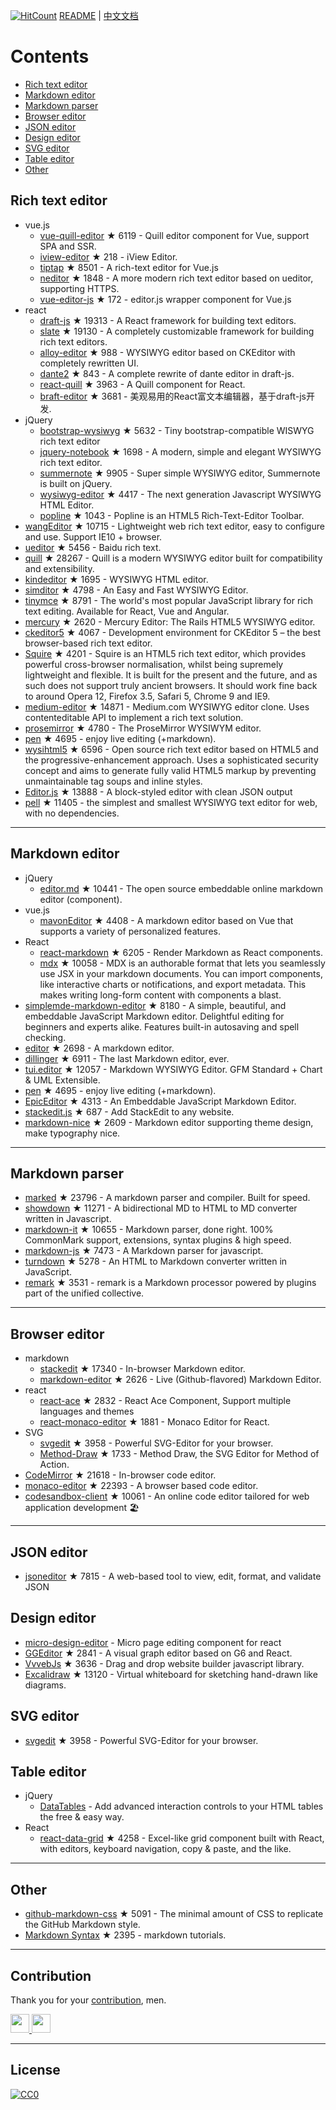 
[![HitCount](http://hits.dwyl.com/xjh22222228/awesome-web-editor.svg)](http://hits.dwyl.com/xjh22222228/awesome-web-editor) [README](README.md) | [中文文档](README_zh-CN.md)


# Contents
- [Rich text editor](#Rich-text-editor)
- [Markdown editor](#Markdown-editor)
- [Markdown parser](#Markdown-parser)
- [Browser editor](#Browser-editor)
- [JSON editor](#JSON-editor)
- [Design editor](#Design-editor)
- [SVG editor](#SVG-editor)
- [Table editor](#Table-editor)
- [Other](#Other)



## Rich text editor
- vue.js
  - [vue-quill-editor](https://github.com/surmon-china/vue-quill-editor) ★ 6119 - Quill editor component for Vue, support SPA and SSR.
  - [iview-editor](https://github.com/iview/iview-editor) ★ 218 - iView Editor.
  - [tiptap](https://github.com/heyscrumpy/tiptap) ★ 8501 - A rich-text editor for Vue.js
  - [neditor](https://github.com/notadd/neditor) ★ 1848 - A more modern rich text editor based on ueditor, supporting HTTPS.
  - [vue-editor-js](https://github.com/ChangJoo-Park/vue-editor-js) ★ 172 - editor.js wrapper component for Vue.js
- react
  - [draft-js](https://github.com/facebook/draft-js) ★ 19313 - A React framework for building text editors.
  - [slate](https://github.com/ianstormtaylor/slate) ★ 19130 - A completely customizable framework for building rich text editors.
  - [alloy-editor](https://github.com/liferay/alloy-editor/) ★ 988 - WYSIWYG editor based on CKEditor with completely rewritten UI.
  - [dante2](https://github.com/michelson/dante2) ★ 843 - A complete rewrite of dante editor in draft-js.
  - [react-quill](https://github.com/zenoamaro/react-quill) ★ 3963 - A Quill component for React.
  - [braft-editor](https://github.com/margox/braft-editor) ★ 3681 - 美观易用的React富文本编辑器，基于draft-js开发.
- jQuery
  - [bootstrap-wysiwyg](https://github.com/mindmup/bootstrap-wysiwyg/) ★ 5632 - Tiny bootstrap-compatible WISWYG rich text editor
  - [jquery-notebook](https://github.com/raphaelcruzeiro/jquery-notebook) ★ 1698 - A modern, simple and elegant WYSIWYG rich text editor.
  - [summernote](https://github.com/summernote/summernote) ★ 9905 - Super simple WYSIWYG editor, Summernote is built on jQuery.
  - [wysiwyg-editor](https://github.com/froala/wysiwyg-editor) ★ 4417 - The next generation Javascript WYSIWYG HTML Editor.
  - [popline](https://github.com/kenshin54/popline) ★ 1043 - Popline is an HTML5 Rich-Text-Editor Toolbar.
- [wangEditor](https://github.com/wangeditor-team/wangEditor) ★ 10715 - Lightweight web rich text editor, easy to configure and use. Support IE10 + browser.
- [ueditor](https://github.com/fex-team/ueditor) ★ 5456 - Baidu rich text.
- [quill](https://github.com/quilljs/quill) ★ 28267 - Quill is a modern WYSIWYG editor built for compatibility and extensibility.
- [kindeditor](https://github.com/kindsoft/kindeditor) ★ 1695 - WYSIWYG HTML editor.
- [simditor](https://github.com/mycolorway/simditor) ★ 4798 - An Easy and Fast WYSIWYG Editor.
- [tinymce](https://github.com/tinymce/tinymce) ★ 8791 - The world's most popular JavaScript library for rich text editing. Available for React, Vue and Angular.
- [mercury](https://github.com/jejacks0n/mercury) ★ 2620 - Mercury Editor: The Rails HTML5 WYSIWYG editor.
- [ckeditor5](https://github.com/ckeditor/ckeditor5) ★ 4067 - Development environment for CKEditor 5 – the best browser-based rich text editor.
- [Squire](https://github.com/neilj/Squire) ★ 4201 - Squire is an HTML5 rich text editor, which provides powerful cross-browser normalisation, whilst being supremely lightweight and flexible. It is built for the present and the future, and as such does not support truly ancient browsers. It should work fine back to around Opera 12, Firefox 3.5, Safari 5, Chrome 9 and IE9.
- [medium-editor](https://github.com/yabwe/medium-editor) ★ 14871 - Medium.com WYSIWYG editor clone. Uses contenteditable API to implement a rich text solution.
- [prosemirror](https://github.com/ProseMirror/prosemirror) ★ 4780 - The ProseMirror WYSIWYM editor.
- [pen](https://github.com/sofish/pen) ★ 4695 - enjoy live editing (+markdown).
- [wysihtml5](https://github.com/xing/wysihtml5) ★ 6596 - Open source rich text editor based on HTML5 and the progressive-enhancement approach. Uses a sophisticated security concept and aims to generate fully valid HTML5 markup by preventing unmaintainable tag soups and inline styles.
- [Editor.js](https://github.com/codex-team/editor.js) ★ 13888 - A block-styled editor with clean JSON output
- [pell](https://github.com/jaredreich/pell) ★ 11405 - the simplest and smallest WYSIWYG text editor for web, with no dependencies.



---


## Markdown editor
- jQuery
  - [editor.md](https://github.com/pandao/editor.md) ★ 10441 - The open source embeddable online markdown editor (component).
- vue.js
  - [mavonEditor](https://github.com/hinesboy/mavonEditor) ★ 4408 - A markdown editor based on Vue that supports a variety of personalized features.
- React
  - [react-markdown](https://github.com/remarkjs/react-markdown) ★ 6205 - Render Markdown as React components.
  - [mdx](https://github.com/mdx-js/mdx) ★ 10058 - MDX is an authorable format that lets you seamlessly use JSX in your markdown documents. You can import components, like interactive charts or notifications, and export metadata. This makes writing long-form content with components a blast.
- [simplemde-markdown-editor](https://github.com/sparksuite/simplemde-markdown-editor) ★ 8180 -  A simple, beautiful, and embeddable JavaScript Markdown editor. Delightful editing for beginners and experts alike. Features built-in autosaving and spell checking.
- [editor](https://github.com/lepture/editor) ★ 2698 - A markdown editor.
- [dillinger](https://github.com/joemccann/dillinger) ★ 6911 - The last Markdown editor, ever.
- [tui.editor](https://github.com/nhnent/tui.editor) ★ 12057 - Markdown WYSIWYG Editor. GFM Standard + Chart & UML Extensible.
- [pen](https://github.com/sofish/pen) ★ 4695 - enjoy live editing (+markdown).
- [EpicEditor](https://github.com/OscarGodson/EpicEditor) ★ 4313 - An Embeddable JavaScript Markdown Editor.
- [stackedit.js](https://github.com/benweet/stackedit.js) ★ 687 - Add StackEdit to any website.
- [markdown-nice](https://github.com/mdnice/markdown-nice) ★ 2609 - Markdown editor supporting theme design, make typography nice.


---




## Markdown parser
- [marked](https://github.com/markedjs/marked) ★ 23796 - A markdown parser and compiler. Built for speed.
- [showdown](https://github.com/showdownjs/showdown) ★ 11271 - A bidirectional MD to HTML to MD converter written in Javascript.
- [markdown-it](https://github.com/markdown-it/markdown-it) ★ 10655 - Markdown parser, done right. 100% CommonMark support, extensions, syntax plugins & high speed.
- [markdown-js](https://github.com/evilstreak/markdown-js) ★ 7473 - A Markdown parser for javascript.
- [turndown](https://github.com/domchristie/turndown) ★ 5278 - An HTML to Markdown converter written in JavaScript.
- [remark](https://github.com/remarkjs/remark) ★ 3531 - remark is a Markdown processor powered by plugins part of the unified collective.



---



## Browser editor
- markdown
  - [stackedit](https://github.com/benweet/stackedit) ★ 17340 - In-browser Markdown editor.
  - [markdown-editor](https://github.com/jbt/markdown-editor) ★ 2626 - Live (Github-flavored) Markdown Editor.
- react
  - [react-ace](https://github.com/securingsincity/react-ace) ★ 2832 - React Ace Component, Support multiple languages and themes
  - [react-monaco-editor](https://github.com/react-monaco-editor/react-monaco-editor) ★ 1881 - Monaco Editor for React.
- SVG
  - [svgedit](https://github.com/SVG-Edit/svgedit) ★ 3958 - Powerful SVG-Editor for your browser.
  - [Method-Draw](https://github.com/methodofaction/Method-Draw) ★ 1733 - Method Draw, the SVG Editor for Method of Action.
- [CodeMirror](https://github.com/codemirror/CodeMirror) ★ 21618 - In-browser code editor.
- [monaco-editor](https://github.com/Microsoft/monaco-editor) ★ 22393 - A browser based code editor.
- [codesandbox-client](https://github.com/codesandbox/codesandbox-client) ★ 10061 - An online code editor tailored for web application development 🏖️


---


## JSON editor
- [jsoneditor](https://github.com/josdejong/jsoneditor) ★ 7815 - A web-based tool to view, edit, format, and validate JSON


## Design editor
- [micro-design-editor](https://github.com/xjh22222228/micro-design-editor) - Micro page editing component for react
- [GGEditor](https://github.com/alibaba/GGEditor) ★ 2841 - A visual graph editor based on G6 and React.
- [VvvebJs](https://github.com/givanz/VvvebJs) ★ 3636 - Drag and drop website builder javascript library.
- [Excalidraw](https://github.com/excalidraw/excalidraw) ★ 13120 - Virtual whiteboard for sketching hand-drawn like diagrams.



## SVG editor
- [svgedit](https://github.com/SVG-Edit/svgedit) ★ 3958 - Powerful SVG-Editor for your browser.




## Table editor
- jQuery
  - [DataTables](https://datatables.net/) - Add advanced interaction controls
to your HTML tables the free & easy way.
- React
  - [react-data-grid](https://github.com/adazzle/react-data-grid) ★ 4258 - Excel-like grid component built with React, with editors, keyboard navigation, copy & paste, and the like.



---

## Other
- [github-markdown-css](https://github.com/sindresorhus/github-markdown-css) ★ 5091 - The minimal amount of CSS to replicate the GitHub Markdown style.
- [Markdown Syntax](https://github.com/younghz/Markdown) ★ 2395 - markdown tutorials.



---


## Contribution
Thank you for your [contribution](https://github.com/xjh22222228/awesome-web-editor/issues), men.

<a href="https://github.com/1c7/">
  <img src="https://avatars1.githubusercontent.com/u/1804755?s=460&v=4" width="30px" height="30px" />
</a>
<a href="https://github.com/ChangJoo-Park/">
  <img src="https://avatars1.githubusercontent.com/u/1451365?s=460&v=4" width="30px" height="30px" />
</a>


---



## License
[![CC0](http://mirrors.creativecommons.org/presskit/buttons/88x31/svg/cc-zero.svg)](https://creativecommons.org/publicdomain/zero/1.0/)
